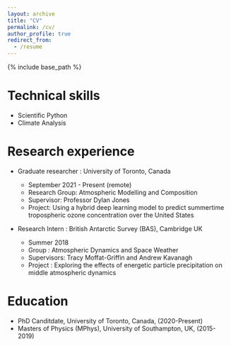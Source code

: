 ```yaml
---
layout: archive
title: "CV"
permalink: /cv/
author_profile: true
redirect_from:
  - /resume
---
```


{% include base_path %}

Technical skills
======
* Scientific Python
* Climate Analysis

Research experience
======
* Graduate researcher : University of Toronto, Canada
  * September 2021 - Present (remote)
  * Research Group: Atmospheric Modelling and Composition
  * Supervisor: Professor Dylan Jones
  * Project: Using a hybrid deep learning model to predict summertime tropospheric ozone concentration over the United States

* Research Intern : British Antarctic Survey (BAS), Cambridge UK
  * Summer 2018  
  * Group : Atmospheric Dynamics and Space Weather
  * Supervisors: Tracy Moffat-Griffin and Andrew Kavanagh
  * Project : Exploring the effects of energetic particle precipitation on middle atmospheric dynamics

Education
======
* PhD Canditdate, University of Toronto, Canada, (2020-Present)
* Masters of Physics (MPhys), University of Southampton, UK, (2015-2019)
